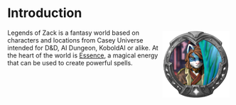 # Introduction

<img src="imgs/zack-token.png" width="150" style="float:right;padding:5px">

Legends of Zack is a fantasy world based on characters and locations from Casey Universe intended for D&D, AI Dungeon, KoboldAI or alike. At the heart of the world is [Essence](./essence.md), a magical energy that can be used to create powerful spells.
